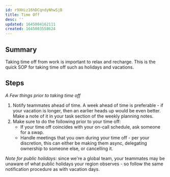 ```yaml
---
id: r9XHiz16hDCqndyNhwSjB
title: Time Off
desc: ''
updated: 1645004162111
created: 1645003558624
---
```


## Summary

Taking time off from work is important to relax and recharge. This is the quick SOP for taking time off such as holidays and vacations.

## Steps

_A Few things prior to taking time off_

1. Notify teammates ahead of time.  A week ahead of time is preferable - if your vacation is longer, then an earlier heads up would be even better. Make a note of it in your task section of the weekly planning notes.
1. Make sure to do the following prior to your time off:
    - If your time off coincides with your on-call schedule, ask someone for a swap.
    - Handle meetings that you own during your time off - per your discretion, this can either be making them async, delegating ownership to someone else, or cancelling it.

_Note for public holidays_: since we're a global team, your teammates may be unaware of what public holidays your region observes - so follow the same notification procedure as with vacation days.
